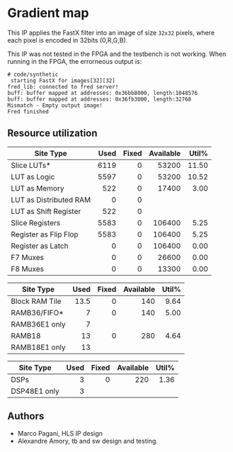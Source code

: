 
# Gradient map

This IP applies the FastX filter into an image of size `32x32` pixels, where each pixel is encoded in 32bits (0,R,G,B).

This IP was not tested in the FPGA and the testbench is not working. When running in the FPGA, the errorneous output is:

```
# code/synthetic 
 starting FastX for images[32][32]
fred_lib: connected to fred server!
buff: buffer mapped at addresses: 0x36bb8000, length:1048576 
buff: buffer mapped at addresses: 0x36fb3000, length:32768 
Mismatch - Empty output image!
Fred finished
```

## Resource utilization

|          Site Type         | Used | Fixed | Available | Util% |
|----------------------------|-----:|------:|----------:|------:|
| Slice LUTs*                | 6119 |     0 |     53200 | 11.50 |
|   LUT as Logic             | 5597 |     0 |     53200 | 10.52 |
|   LUT as Memory            |  522 |     0 |     17400 |  3.00 |
|     LUT as Distributed RAM |    0 |     0 |           |       |
|     LUT as Shift Register  |  522 |     0 |           |       |
| Slice Registers            | 5583 |     0 |    106400 |  5.25 |
|   Register as Flip Flop    | 5583 |     0 |    106400 |  5.25 |
|   Register as Latch        |    0 |     0 |    106400 |  0.00 |
| F7 Muxes                   |    0 |     0 |     26600 |  0.00 |
| F8 Muxes                   |    0 |     0 |     13300 |  0.00 |


|     Site Type     | Used | Fixed | Available | Util% |
|-------------------|-----:|------:|----------:|------:|
| Block RAM Tile    | 13.5 |     0 |       140 |  9.64 |
|   RAMB36/FIFO*    |    7 |     0 |       140 |  5.00 |
|     RAMB36E1 only |    7 |       |           |       |
|   RAMB18          |   13 |     0 |       280 |  4.64 |
|     RAMB18E1 only |   13 |       |           |       |


|    Site Type   | Used | Fixed | Available | Util% |
|----------------|-----:|------:|----------:|------:|
| DSPs           |    3 |     0 |       220 |  1.36 |
|   DSP48E1 only |    3 |       |           |       |


## Authors

- Marco Pagani, HLS IP design
- Alexandre Amory, tb and sw design and testing.
